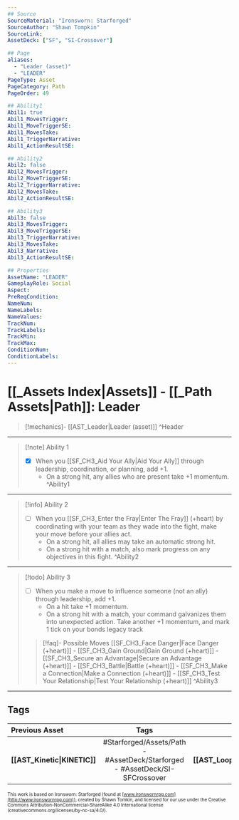 ```yaml
---
## Source
SourceMaterial: "Ironsworn: Starforged"
SourceAuthor: "Shawn Tompkin"
SourceLink: 
AssetDeck: ["SF", "SI-Crossover"]

## Page
aliases:
  - "Leader (asset)"
  - "LEADER"
PageType: Asset
PageCategory: Path
PageOrder: 49

## Ability1
Abil1: true
Abil1_MovesTrigger:
Abil1_MoveTriggerSE:
Abil1_MovesTake:
Abil1_TriggerNarrative:
Abil1_ActionResultSE:

## Ability2
Abil2: false
Abil2_MovesTrigger:
Abil2_MoveTriggerSE:
Abil2_TriggerNarrative:
Abil2_MovesTake:
Abil2_ActionResultSE:

## Ability3
Abil3: false
Abil3_MovesTrigger:
Abil3_MoveTriggerSE:
Abil3_TriggerNarrative:
Abil3_MovesTake:
Abil3_Narrative:
Abil3_ActionResultSE:

## Properties
AssetName: "LEADER"
GameplayRole: Social
Aspect:
PreReqCondition: 
NameNum:
NameLabels:
NameValues:
TrackNum:
TrackLabels:
TrackMin:
TrackMax:
ConditionNum:
ConditionLabels:
---
```

# [[_Assets Index|Assets]] - [[_Path Assets|Path]]: Leader
> [!mechanics]- [[AST_Leader|Leader (asset)]] ^Header
___
> [!note] Ability 1
> - [x] When you [[SF_CH3_Aid Your Ally|Aid Your Ally]] through leadership, coordination, or planning, add +1. 
> 	- On a strong hit, any allies who are present take +1 momentum. ^Ability1
___
> [!info] Ability 2
> - [ ] When you [[SF_CH3_Enter the Fray|Enter The Fray]] (+heart) by coordinating with your team as they wade into the fight, make your move before your allies act. 
> 	- On a strong hit, all allies may take an automatic strong hit. 
> 	- On a strong hit with a match, also mark progress on any objectives in this fight. ^Ability2
___
> [!todo] Ability 3
> - [ ] When you make a move to influence someone (not an ally) through leadership, add +1. 
> 	- On a hit take +1 momentum. 
> 	- On a strong hit with a match, your command galvanizes them into unexpected action. Take another +1 momentum, and mark 1 tick on your bonds legacy track
> > [!faq]- Possible Moves
> > [[SF_CH3_Face Danger|Face Danger (+heart)]] - [[SF_CH3_Gain Ground|Gain Ground (+heart)]] - [[SF_CH3_Secure an Advantage|Secure an Advantage (+heart)]] - [[SF_CH3_Battle|Battle (+heart)]] - [[SF_CH3_Make a Connection|Make a Connection (+heart)]] - [[SF_CH3_Test Your Relationship|Test Your Relationship (+heart)]] ^Ability3
___

## Tags
| Previous Asset | Tags | Next Asset |
| :--- | :---: | ---: |
| **[[AST_Kinetic\|KINETIC]]** | #Starforged/Assets/Path - #AssetDeck/Starforged - #AssetDeck/SI-SFCrossover | **[[AST_Looper\|LOOPER]]** |

<font size=-2>This work is based on Ironsworn: Starforged (found at [www.ironswornrpg.com](http://www.ironswornrpg.com)), created by Shawn Tomkin, and licensed for our use under the Creative Commons Attribution-NonCommercial-ShareAlike 4.0 International license  (creativecommons.org/licenses/by-nc-sa/4.0/).</font>